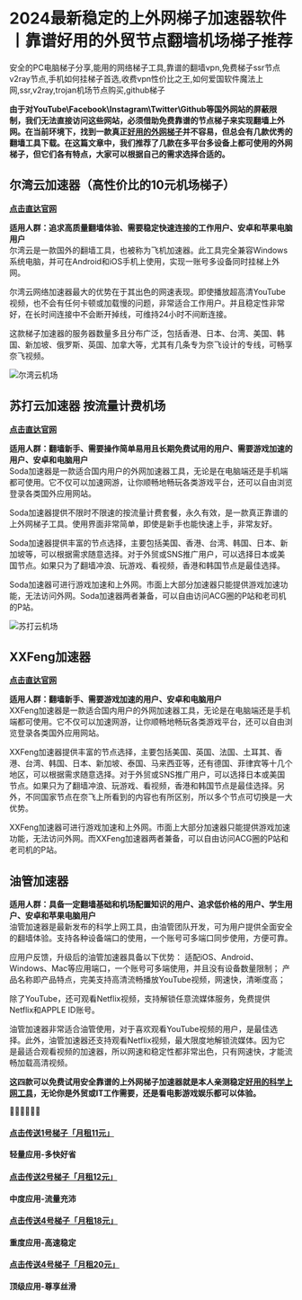 # 2024最新稳定的上外网梯子加速器软件丨靠谱好用的外贸节点翻墙机场梯子推荐
安全的PC电脑梯子分享,能用的网络梯子工具,靠谱的翻墙vpn,免费梯子ssr节点v2ray节点,手机如何挂梯子首选,收费vpn性价比之王,如何爱国软件魔法上网,ssr,v2ray,trojan机场节点购买,github梯子

**由于对YouTube\Facebook\Instagram\Twitter\Github等国外网站的屏蔽限制，我们无法直接访问这些网站，必须借助免费靠谱的节点梯子来实现翻墙上外网。在当前环境下，找到一款真正[好用的外网梯子](https://studygolang.com/articles/36474)并不容易，但总会有几款优秀的翻墙工具下载。在这篇文章中，我们推荐了几款在多平台多设备上都可使用的外网梯子，但它们各有特点，大家可以根据自己的需求选择合适的。**

## 尔湾云加速器（高性价比的10元机场梯子）
[**点击直达官网**](https://go.1vpn.cc/ewan)

**适用人群：追求高质量翻墙体验、需要稳定快速连接的工作用户、安卓和苹果电脑用户**  
尔湾云是一款国外的翻墙工具，也被称为飞机加速器。此工具完全兼容Windows系统电脑，并可在Android和iOS手机上使用，实现一账号多设备同时挂梯上外网。

尔湾云网络加速器最大的优势在于其出色的网速表现。即使播放超高清YouTube视频，也不会有任何卡顿或加载慢的问题，非常适合工作用户。并且稳定性非常好，在长时间连接中不会断开掉线，可维持24小时不间断连接。

这款梯子加速器的服务器数量多且分布广泛，包括香港、日本、台湾、美国、韩国、新加坡、俄罗斯、英国、加拿大等，尤其有几条专为奈飞设计的专线，可畅享奈飞视频。

![尔湾云机场](https://github.com/user-attachments/assets/abbbe200-8723-45d8-85b3-21734fdeefcf)


## 苏打云加速器 按流量计费机场
[**点击直达官网**](https://go.1vpn.cc/soda)

**适用人群：翻墙新手、需要操作简单易用且长期免费试用的用户、需要游戏加速的用户、安卓和电脑用户**  
Soda加速器是一款适合国内用户的外网加速器工具，无论是在电脑端还是手机端都可使用。它不仅可以加速网游，让你顺畅地畅玩各类游戏平台，还可以自由浏览登录各类国外应用网站。

Soda加速器提供不限时不限速的按流量计费套餐，永久有效，是一款真正靠谱的上外网梯子工具。使用界面非常简单，即使是新手也能快速上手，非常友好。

Soda加速器提供丰富的节点选择，主要包括美国、香港、台湾、韩国、日本、新加坡等，可以根据需求随意选择。对于外贸或SNS推广用户，可以选择日本或美国节点。如果只为了翻墙冲浪、玩游戏、看视频，香港和韩国节点是最佳选择。

Soda加速器可进行游戏加速和上外网。市面上大部分加速器只能提供游戏加速功能，无法访问外网。Soda加速器两者兼备，可以自由访问ACG圈的P站和老司机的P站。

![苏打云机场](https://github.com/VPN-Best/CN-JiaSu/assets/148308996/cfe0c4d6-be2c-43b5-9d32-8938ec48fdbd)



## XXFeng加速器
[**点击直达官网**](https://go.1vpn.cc/soda)

**适用人群：翻墙新手、需要游戏加速的用户、安卓和电脑用户**  
XXFeng加速器是一款适合国内用户的外网加速器工具，无论是在电脑端还是手机端都可使用。它不仅可以加速网游，让你顺畅地畅玩各类游戏平台，还可以自由浏览登录各类国外应用网站。

XXFeng加速器提供丰富的节点选择，主要包括美国、英国、法国、土耳其、香港、台湾、韩国、日本、新加坡、泰国、马来西亚等，还有德国、菲律宾等十几个地区，可以根据需求随意选择。对于外贸或SNS推广用户，可以选择日本或美国节点。如果只为了翻墙冲浪、玩游戏、看视频，香港和韩国节点是最佳选择。另外，不同国家节点在奈飞上所看到的内容也有所区别，所以多个节点可切换是一大优势。

XXFeng加速器可进行游戏加速和上外网。市面上大部分加速器只能提供游戏加速功能，无法访问外网。而XXFeng加速器两者兼备，可以自由访问ACG圈的P站和老司机的P站。


## 油管加速器
**适用人群：具备一定翻墙基础和机场配置知识的用户、追求低价格的用户、学生用户、安卓和苹果电脑用户**  
油管加速器是最新发布的科学上网工具，由油管团队开发，可为用户提供全面安全的翻墙体验。支持各种设备端口的使用，一个账号可多端口同步使用，方便可靠。

应用户反馈，升级后的油管加速器具备以下优势：
适配iOS、Android、Windows、Mac等应用端口，一个账号可多端使用，并且没有设备数量限制；
产品名称即产品特点，完美支持高清流畅播放YouTube视频，网速快，清晰度高；

除了YouTube，还可观看Netflix视频，支持解锁任意流媒体服务，免费提供Netflix和APPLE ID账号。

油管加速器非常适合油管使用，对于喜欢观看YouTube视频的用户，是最佳选择。此外，油管加速器还支持观看Netflix视频，最大限度地解锁流媒体。因为它是最适合观看视频的加速器，所以网速和稳定性都非常出色，只有网速快，才能流畅加载高清视频。

**这四款可以免费试用安全靠谱的上外网梯子加速器就是本人亲测稳定[好用的科学上网工具](https://www.tuyaos.com/viewtopic.php?t=3016)，无论你是外贸或IT工作需要，还是看电影游戏娱乐都可以体验。**

🌈🌈🌈🌈🌈🌈  
#### [点击传送1号梯子「月租11元」](https://go.1vpn.cc/ewan)
**轻量应用-多快好省**

#### [点击传送2号梯子「月租12元」](https://go.1vpn.cc/nisi)
**中度应用-流量充沛**

#### [点击传送4号梯子「月租18元」](https://go.1vpn.cc/suyu)
**重度应用-高速稳定**

#### [点击传送4号梯子「月租20元」](https://go.1vpn.cc/xxfeng)
**顶级应用-尊享丝滑**
